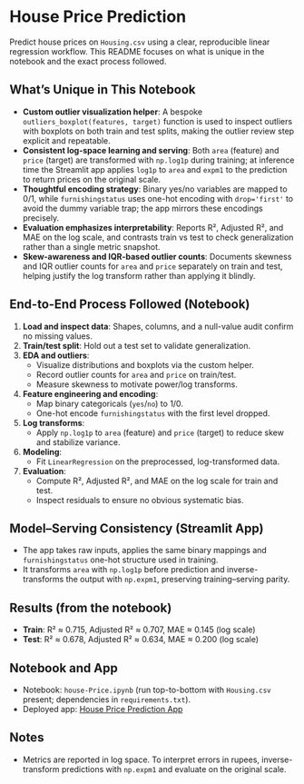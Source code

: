 # House Price Prediction 

Predict house prices on `Housing.csv` using a clear, reproducible linear regression workflow. This README focuses on what is unique in the notebook and the exact process followed.

## What’s Unique in This Notebook
- **Custom outlier visualization helper**: A bespoke `outliers_boxplot(features, target)` function is used to inspect outliers with boxplots on both train and test splits, making the outlier review step explicit and repeatable.
- **Consistent log-space learning and serving**: Both `area` (feature) and `price` (target) are transformed with `np.log1p` during training; at inference time the Streamlit app applies `log1p` to `area` and `expm1` to the prediction to return prices on the original scale.
- **Thoughtful encoding strategy**: Binary yes/no variables are mapped to 0/1, while `furnishingstatus` uses one-hot encoding with `drop='first'` to avoid the dummy variable trap; the app mirrors these encodings precisely.
- **Evaluation emphasizes interpretability**: Reports R², Adjusted R², and MAE on the log scale, and contrasts train vs test to check generalization rather than a single metric snapshot.
- **Skew-awareness and IQR-based outlier counts**: Documents skewness and IQR outlier counts for `area` and `price` separately on train and test, helping justify the log transform rather than applying it blindly.

## End-to-End Process Followed (Notebook)
1. **Load and inspect data**: Shapes, columns, and a null-value audit confirm no missing values.
2. **Train/test split**: Hold out a test set to validate generalization.
3. **EDA and outliers**:
   - Visualize distributions and boxplots via the custom helper.
   - Record outlier counts for `area` and `price` on train/test.
   - Measure skewness to motivate power/log transforms.
4. **Feature engineering and encoding**:
   - Map binary categoricals (`yes`/`no`) to 1/0.
   - One-hot encode `furnishingstatus` with the first level dropped.
5. **Log transforms**:
   - Apply `np.log1p` to `area` (feature) and `price` (target) to reduce skew and stabilize variance.
6. **Modeling**:
   - Fit `LinearRegression` on the preprocessed, log-transformed data.
7. **Evaluation**:
   - Compute R², Adjusted R², and MAE on the log scale for train and test.
   - Inspect residuals to ensure no obvious systematic bias.

## Model–Serving Consistency (Streamlit App)
- The app takes raw inputs, applies the same binary mappings and `furnishingstatus` one-hot structure used in training.
- It transforms `area` with `np.log1p` before prediction and inverse-transforms the output with `np.expm1`, preserving training–serving parity.

## Results (from the notebook)
- **Train**: R² ≈ 0.715, Adjusted R² ≈ 0.707, MAE ≈ 0.145 (log scale)
- **Test**: R² ≈ 0.678, Adjusted R² ≈ 0.634, MAE ≈ 0.200 (log scale)

## Notebook and App
- Notebook: `house-Price.ipynb` (run top-to-bottom with `Housing.csv` present; dependencies in `requirements.txt`).
- Deployed app: [House Price Prediction App](https://house-price-prediction-uwoiyv3hfix4exwda9awqz.streamlit.app/)

## Notes
- Metrics are reported in log space. To interpret errors in rupees, inverse-transform predictions with `np.expm1` and evaluate on the original scale.
